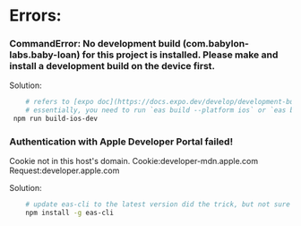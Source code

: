 
# Errors:

### CommandError: No development build (com.babylon-labs.baby-loan) for this project is installed. Please make and install a development build on the device first.

Solution:
```bash
    # refers to [expo doc](https://docs.expo.dev/develop/development-builds/create-a-build/?redirected)
    # essentially, you need to run `eas build --platform ios` or `eas build --platform android` first
 npm run build-ios-dev 
```


### Authentication with Apple Developer Portal failed!
Cookie not in this host's domain. Cookie:developer-mdn.apple.com Request:developer.apple.com

Solution:
```bash
    # update eas-cli to the latest version did the trick, but not sure if it's the only solution
    npm install -g eas-cli
```